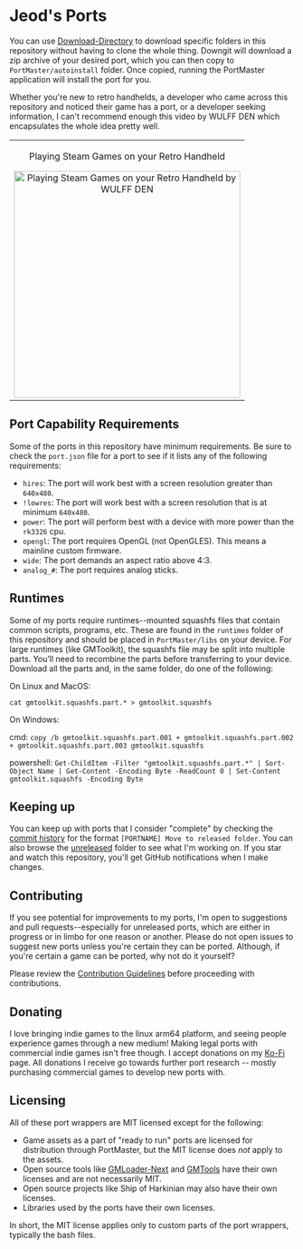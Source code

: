 # Jeod's Ports
You can use [Download-Directory](https://download-directory.github.io/) to download specific folders in this repository without having to clone the whole thing. Downgit will download a zip archive of your desired port, which you can then copy to `PortMaster/autoinstall` folder. Once copied, running the PortMaster application will install the port for you.

Whether you're new to retro handhelds, a developer who came across this repository and noticed their game has a port, or a developer seeking information, I can't recommend enough this video by WULFF DEN which encapsulates the whole idea pretty well.

<div align="center">
  <table>
    <tr>
      <td align="center">
        <p align="center">Playing Steam Games on your Retro Handheld</p>  
        <a href="https://www.youtube.com/watch?v=I4Utn3N_dZo">
          <img src="https://img.youtube.com/vi/I4Utn3N_dZo/0.jpg" alt="Playing Steam Games on your Retro Handheld by WULFF DEN" width="400"/>
        </a>
      </td>
    </tr>
  </table>
</div>

## Port Capability Requirements
Some of the ports in this repository have minimum requirements. Be sure to check the `port.json` file for a port to see if it lists any of the following requirements:

- `hires`: The port will work best with a screen resolution greater than `640x480`.
- `!lowres`: The port will work best with a screen resolution that is at minimum `640x480`.
- `power`: The port will perform best with a device with more power than the `rk3326` cpu.
- `opengl`: The port requires OpenGL (not OpenGLES). This means a mainline custom firmware.
- `wide`: The port demands an aspect ratio above 4:3.
- `analog_#`: The port requires analog sticks.

## Runtimes
Some of my ports require runtimes--mounted squashfs files that contain common scripts, programs, etc. These are found in the `runtimes` folder of this repository and should be placed in `PortMaster/libs` on your device. For large runtimes (like GMToolkit), the squashfs file may be split into multiple parts. You’ll need to recombine the parts before transferring to your device. Download all the parts and, in the same folder, do one of the following:

On Linux and MacOS:

`cat gmtoolkit.squashfs.part.* > gmtoolkit.squashfs`

On Windows:

cmd: `copy /b gmtoolkit.squashfs.part.001 + gmtoolkit.squashfs.part.002 + gmtoolkit.squashfs.part.003 gmtoolkit.squashfs`

powershell: `Get-ChildItem -Filter "gmtoolkit.squashfs.part.*" | Sort-Object Name | Get-Content -Encoding Byte -ReadCount 0 | Set-Content gmtoolkit.squashfs -Encoding Byte`

## Keeping up
You can keep up with ports that I consider "complete" by checking the [commit history](https://github.com/JeodC/PortMaster-Games/commits/main) for the format `[PORTNAME] Move to released folder`. You can also browse the [unreleased](https://github.com/JeodC/PortMaster-Games/tree/main/ports/unreleased) folder to see what I'm working on. If you star and watch this repository, you'll get GitHub notifications when I make changes.

## Contributing
If you see potential for improvements to my ports, I'm open to suggestions and pull requests--especially for unreleased ports, which are either in progress or in limbo for one reason or another. Please do not open issues to suggest new ports unless you're certain they can be ported. Although, if you're certain a game can be ported, why not do it yourself?

Please review the [Contribution Guidelines](.github/CONTRIBUTING.md) before proceeding with contributions.

## Donating
I love bringing indie games to the linux arm64 platform, and seeing people experience games through a new medium! Making legal ports with commercial indie games isn't free though. I accept donations on my [Ko-Fi](https://ko-fi.com/jeodc) page. All donations I receive go towards further port research -- mostly purchasing commercial games to develop new ports with.

## Licensing
All of these port wrappers are MIT licensed except for the following:

- Game assets as a part of "ready to run" ports are licensed for distribution through PortMaster, but the MIT license does *not* apply to the assets.
- Open source tools like [GMLoader-Next](https://github.com/PortsMaster/gmloader-next?tab=readme-ov-file) and [GMTools](https://github.com/cdeletre/gmtools) have their own licenses and are not necessarily MIT.
- Open source projects like Ship of Harkinian may also have their own licenses.
- Libraries used by the ports have their own licenses.

In short, the MIT license applies only to custom parts of the port wrappers, typically the bash files.
